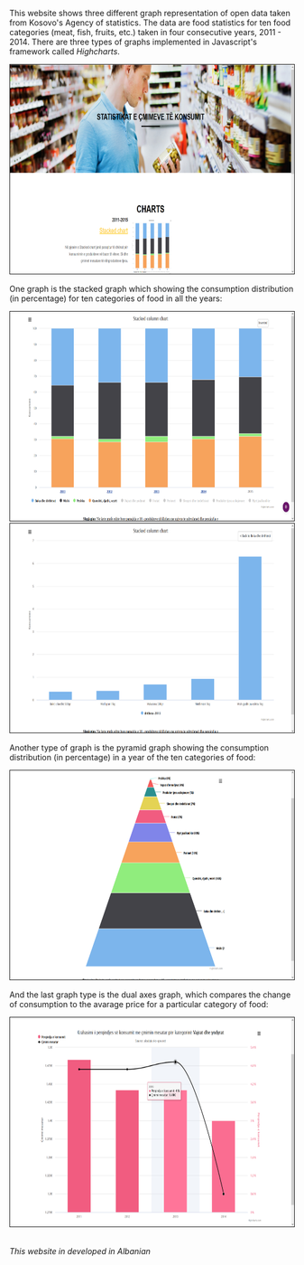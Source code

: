 This website shows three different graph representation of open data taken from Kosovo's Agency of statistics. The data are food statistics for ten food categories (meat, fish, fruits, etc.) taken in four consecutive years, 2011 - 2014. There are three types of graphs implemented in Javascript's framework called <i>Highcharts</i>. 

<img src="screenshots/main.PNG" width="600" height="370" alt="Main" border="1">

<br/> 
<p>One graph is the stacked graph which showing the consumption distribution (in percentage) for ten categories of food in all the years:</p>
<img src="screenshots/stacked-all.PNG" width="600" height="370" alt="Stacked chart with all data" border="1">
<img src="screenshots/stacked-oats-2013.PNG" width="600" height="370" alt="Stacked chart with oats data for 2013" border="1">

<br/> 
<p>Another type of graph is the pyramid graph showing the consumption distribution (in percentage) in a year of the ten categories of food:</p>
<img src="screenshots/pyramid-2012.PNG" width="600" height="370" alt="Pyramid chart for 2012" border="1">

<br/> 
<p>And the last graph type is the dual axes graph, which compares the change of consumption to the avarage price for a particular category of food:</p>
<img src="screenshots/dual.PNG" width="600" height="370" alt="Dual chart" border="1">

<br/><i>This website in developed in Albanian</i>
